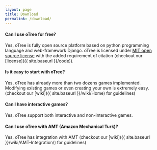 ```yaml
---
layout: page
title: Download
permalink: /download/
---
```


#### Can I use oTree for free?

Yes, oTree is fully open source platform based on python programming language and web-framework Django.
oTree is licensed under
 <a href="http://opensource.org/licenses/MIT" target="_blank">MIT open source license</a> with the added requirement of citation (checkout our [license]({{ site.baseurl }}/code)).

#### Is it easy to start with oTree?

Yes, oTree has already more than two dozens games implemented.
Modifying existing games or even creating your own is extremely easy.
(checkout our [wiki]({{ site.baseurl }}/wiki/Home) for guidelines)

#### Can I have interactive games?

Yes, oTree support both interactive and non-interactive games.

#### Can I use oTree with AMT (Amazon Mechanical Turk)?

Yes, oTree has integration with AMT
(checkout our [wiki]({{ site.baseurl }}/wiki/AMT-Integration/) for guidelines)

